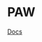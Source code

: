 # PAW

[Docs](https://paw.cloud/docs/?app=com.luckymarmot.Paw&app_version=3.1.8&utm_medium=app&utm_campaign=help_3.1.8&utm_source=paw_http_client_app)


